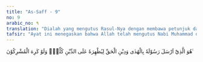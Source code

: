 ```yaml
---
title: "As-Saff - 9"
no: 9
arabic_no: ٩
translation: "Dialah yang mengutus Rasul-Nya dengan membawa petunjuk dan agama yang benar, untuk memenangkannya di atas segala agama meskipun orang-orang musyrik membencinya. "
tafsir: "Ayat ini menegaskan bahwa Allah telah mengutus Nabi Muhammad dengan tugas menyampaikan agama-Nya kepada seluruh manusia. Pokok-pokok agama itu terdapat dalam Al-Qur'an dan hadis, yang berisi petunjuk untuk mencapai kebahagiaan dunia dan akhirat. Dengan munculnya agama Islam, maka agama yang ada sebelumnya dinyatakan tidak berlaku lagi. Agama Islam itu mengungguli agama-agama lain sesuai dengan kehendak Allah, walaupun orang-orang musyrik tidak menyukainya."
---
```

هُوَ الَّذِيْٓ اَرْسَلَ رَسُوْلَهٗ بِالْهُدٰى وَدِيْنِ الْحَقِّ لِيُظْهِرَهٗ عَلَى الدِّيْنِ كُلِّهٖۙ وَلَوْ كَرِهَ الْمُشْرِكُوْنَ ࣖ 